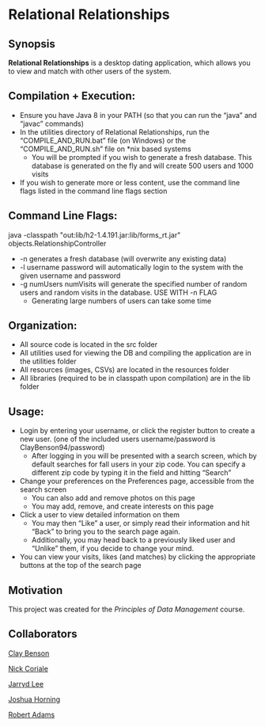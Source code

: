 # Relational Relationships

## Synopsis

**Relational Relationships** is a desktop dating application, which allows you to view and match with other users of the system.

## Compilation + Execution:
* Ensure you have Java 8 in your PATH (so that you can run the “java” and “javac” commands)
* In the utilities directory of Relational Relationships, run the “COMPILE_AND_RUN.bat” file (on Windows) or the “COMPILE_AND_RUN.sh” file on *nix based systems
  * You will be prompted if you wish to generate a fresh database. This database is generated on the fly and will create 500 users and 1000 visits
* If you wish to generate more or less content, use the command line flags listed in the command line flags section

## Command Line Flags:
  java -classpath "out:lib/h2-1.4.191.jar:lib/forms_rt.jar" objects.RelationshipController

* -n generates a fresh database (will overwrite any existing data)
* -l username password will automatically login to the system with the given username and password
* -g numUsers numVisits will generate the specified number of random users and random visits in the database. USE WITH -n FLAG
  * Generating large numbers of users can take some time


## Organization:
* All source code is located in the src folder
* All utilities used for viewing the DB and compiling the application are in the utilities folder
* All resources (images, CSVs) are located in the resources folder
* All libraries (required to be in classpath upon compilation) are in the lib folder

## Usage:
* Login by entering your username, or click the register button to create a new user. (one of the included users username/password is ClayBenson94/password)
  * After logging in you will be presented with a search screen, which by default searches for fall users in your zip code. You can specify a different zip code by typing it in the field and hitting “Search”
* Change your preferences on the Preferences page, accessible from the search screen
  * You can also add and remove photos on this page
  * You may add, remove, and create interests on this page
* Click a user to view detailed information on them
  * You may then “Like” a user, or simply read their information and hit “Back” to bring you to the search page again.
  * Additionally, you may head back to a previously liked user and “Unlike” them, if you decide to change your mind.
* You can view your visits, likes (and matches) by clicking the appropriate buttons at the top of the search page


## Motivation

This project was created for the _Principles of Data Management_ course.

## Collaborators

[Clay Benson](https://github.com/ClayBenson94)

[Nick Coriale](https://github.com/njc3006)

[Jarryd Lee](https://github.com/jarrydlee)

[Joshua Horning](https://github.com/jrh827)

[Robert Adams](https://github.com/robthethird)